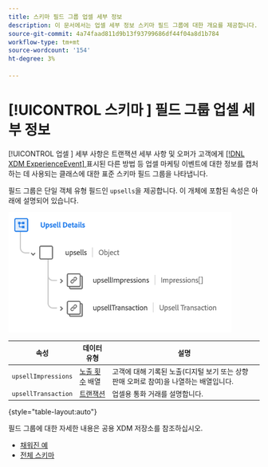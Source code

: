 ```yaml
---
title: 스키마 필드 그룹 업셀 세부 정보
description: 이 문서에서는 업셀 세부 정보 스키마 필드 그룹에 대한 개요를 제공합니다.
source-git-commit: 4a74faad811d9b13f93799686df44f04a8d1b784
workflow-type: tm+mt
source-wordcount: '154'
ht-degree: 3%

---
```


# [!UICONTROL 스키마 ] 필드 그룹 업셀 세부 정보

[!UICONTROL 업셀 ] 세부 사항은 트랜잭션 세부 사항 및 오퍼가 고객에게  [[!DNL XDM ExperienceEvent] ](../../classes/experienceevent.md) 표시된 다른 방법 등 업셀 마케팅 이벤트에 대한 정보를 캡처하는 데 사용되는 클래스에 대한 표준 스키마 필드 그룹을 나타냅니다.

필드 그룹은 단일 객체 유형 필드인 `upsells`을 제공합니다. 이 개체에 포함된 속성은 아래에 설명되어 있습니다.

![업셀 세부 정보 구조](../../images/field-groups/upsell-details.png)

| 속성 | 데이터 유형 | 설명 |
| --- | --- | --- |
| `upsellImpressions` | [노출 횟수](../../data-types/impressions.md) 배열 | 고객에 대해 기록된 노출(디지털 보기 또는 상향 판매 오퍼로 참여)을 나열하는 배열입니다. |
| `upsellTransaction` | [트랜잭션](../../data-types/transaction.md) | 업셀용 통화 거래를 설명합니다. |

{style=&quot;table-layout:auto&quot;}

필드 그룹에 대한 자세한 내용은 공용 XDM 저장소를 참조하십시오.

* [채워진 예](https://github.com/adobe/xdm/blob/master/components/fieldgroups/experience-event/industry-verticals/experienceevent-upsell-details.example.1.json)
* [전체 스키마](https://github.com/adobe/xdm/blob/master/components/fieldgroups/experience-event/industry-verticals/experienceevent-upsell-details.schema.json)

